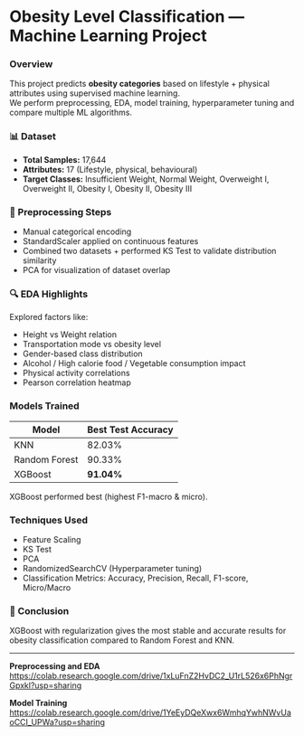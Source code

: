 # Obesity Level Classification — Machine Learning Project

###  Overview
This project predicts **obesity categories** based on lifestyle + physical attributes using supervised machine learning.  
We perform preprocessing, EDA, model training, hyperparameter tuning and compare multiple ML algorithms.

### 📊 Dataset
- **Total Samples:** 17,644  
- **Attributes:** 17 (Lifestyle, physical, behavioural)  
- **Target Classes:** Insufficient Weight, Normal Weight, Overweight I, Overweight II, Obesity I, Obesity II, Obesity III

### 🔧 Preprocessing Steps
- Manual categorical encoding  
- StandardScaler applied on continuous features  
- Combined two datasets + performed KS Test to validate distribution similarity  
- PCA for visualization of dataset overlap

### 🔍 EDA Highlights
Explored factors like:
- Height vs Weight relation
- Transportation mode vs obesity level
- Gender-based class distribution
- Alcohol / High calorie food / Vegetable consumption impact
- Physical activity correlations
- Pearson correlation heatmap

###  Models Trained
| Model | Best Test Accuracy |
|-------|--------------------|
| KNN | 82.03% |
| Random Forest | 90.33% |
| XGBoost  | **91.04%** |

XGBoost performed best (highest F1-macro & micro).

###  Techniques Used
- Feature Scaling  
- KS Test  
- PCA  
- RandomizedSearchCV (Hyperparameter tuning)  
- Classification Metrics: Accuracy, Precision, Recall, F1-score, Micro/Macro


### 🏁 Conclusion
XGBoost with regularization gives the most stable and accurate results for obesity classification compared to Random Forest and KNN.

---

**Preprocessing and EDA**
https://colab.research.google.com/drive/1xLuFnZ2HvDC2_U1rL526x6PhNgrGpxkl?usp=sharing

**Model Training**
https://colab.research.google.com/drive/1YeEyDQeXwx6WmhqYwhNWvUaoCCI_UPWa?usp=sharing
